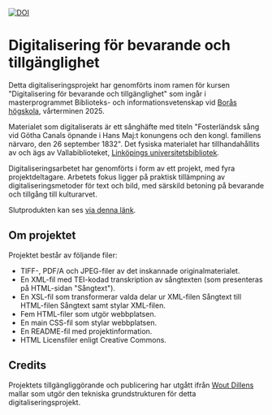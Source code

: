 [![DOI](https://zenodo.org/badge/471756787.svg)](https://zenodo.org/badge/latestdoi/471756787)

# Digitalisering för bevarande och tillgänglighet

Detta digitaliseringsprojekt har genomförts inom ramen för kursen "Digitalisering för bevarande och tillgänglighet" som ingår i masterprogrammet Biblioteks- och informationsvetenskap vid [Borås högskola](https://www.hb.se/), vårterminen 2025. 

Materialet som digitaliserats är ett sånghäfte med titeln "Fosterländsk sång vid Götha Canals öpnande i Hans Maj:t konungens och den kongl. famillens närvaro, den 26 september 1832". Det fysiska materialet har tillhandahållits av och ägs av Vallabiblioteket, [Linköpings universitetsbibliotek](https://liu.se/biblioteket). 

Digitaliseringsarbetet har genomförts i form av ett projekt, med fyra projektdeltagare. Arbetets fokus ligger på praktisk tillämpning av digitaliseringsmetoder för text och bild, med särskild betoning på bevarande och tillgång till kulturarvet.

Slutprodukten kan ses [via denna länk](https://magdaat.github.io/Fosterlandsksang/).

## Om projektet
Projektet består av följande filer:
* TIFF-, PDF/A och JPEG-filer av det inskannade originalmaterialet.
* En XML-fil med TEI-kodad transkription av sångtexten (som presenteras på HTML-sidan "Sångtext").
* En XSL-fil som transformerar valda delar ur XML-filen Sångtext till HTML-filen Sångtext samt stylar XML-filen.
* Fem HTML-filer som utgör webbplatsen.
* En main CSS-fil som stylar webbplatsen.
* En README-fil med projektinformation.
* HTML Licensfiler enligt Creative Commons.

## Credits
Projektets tillgängliggörande och publicering har utgått ifrån [Wout Dillens](https://github.com/WoutDLN) mallar som utgör den tekniska grundstrukturen för detta digitaliseringsprojekt.
